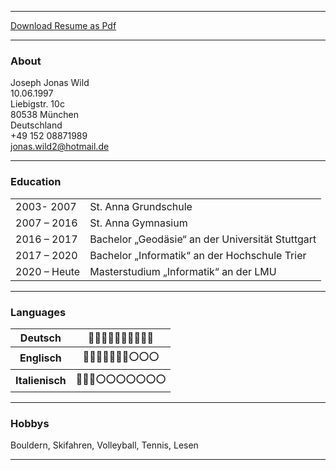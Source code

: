 
---

[Download Resume as Pdf](/pdf/Resume.pdf)

---

### About
Joseph Jonas Wild  
10.06.1997  
Liebigstr. 10c  
80538 München  
Deutschland  
+49 152 08871989  
jonas.wild2@hotmail.de  

---
### Education

<table>
  <tr>
    <td>2003- 2007</td>
    <td>St. Anna Grundschule</td>
  </tr>
    <tr>
    <td>2007 – 2016</td>
    <td>St. Anna Gymnasium</td>
  </tr>
    <tr>
    <td>2016 – 2017</td>
    <td>Bachelor „Geodäsie“ an der Universität Stuttgart</td>
  </tr>
    <tr>
    <td>2017 – 2020</td>
    <td>Bachelor „Informatik“ an der Hochschule Trier</td>
  </tr>
    <tr>
    <td>2020 – Heute</td>
    <td>Masterstudium „Informatik“ an der LMU</td>
  </tr>
</table>


---

### Languages
<table>
  <tr>
    <th>Deutsch</th>
    <th>🔵🔵🔵🔵🔵🔵🔵🔵🔵🔵</th>
  </tr>
    <tr>
    <th>Englisch</th>
    <th>🔵🔵🔵🔵🔵🔵🔵⚪️⚪️⚪️</th>
  </tr>
    <tr>
    <th>Italienisch</th>
    <th>🔵🔵🔵⚪️⚪️⚪️⚪️⚪️⚪️⚪️</th>
  </tr>
</table>

---

### Hobbys
Bouldern, Skifahren, Volleyball, Tennis, Lesen

---
